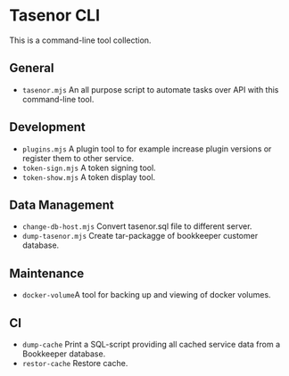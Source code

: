# Tasenor CLI

This is a command-line tool collection.

## General

* `tasenor.mjs` An all purpose script to automate tasks over API with this command-line tool.

## Development

* `plugins.mjs` A plugin tool to for example increase plugin versions or register them to other service.
* `token-sign.mjs` A token signing tool.
* `token-show.mjs` A token display tool.

## Data Management

* `change-db-host.mjs` Convert tasenor.sql file to different server.
* `dump-tasenor.mjs` Create tar-packagge of bookkeeper customer database.

## Maintenance

* `docker-volume`A tool for backing up and viewing of docker volumes.

## CI

* `dump-cache` Print a SQL-script providing all cached service data from a Bookkeeper database.
* `restor-cache` Restore cache.

